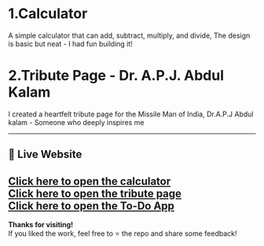 # 1.Calculator

A simple calculator that can add, subtract, multiply, and divide, The design is basic but neat - I had fun building it!

# 2.Tribute Page - Dr. A.P.J. Abdul Kalam 

I created a heartfelt tribute page for the Missile Man of India, Dr.A.P.J Abdul kalam - Someone who deeply inspires me 

---

## 🔗 Live Website

[Click here to open the calculator](https://smrutirekhaswain06.github.io/oasis-infobyte-webdev-tasks/Task1_Calculator/calculator.html)
<br>
[Click here to open the tribute page](https://smrutirekhaswain06.github.io/oasis-infobyte-webdev-tasks/Task2_TributePage/tribute.html)
<br>
[Click here to open the To-Do App](https://smrutirekhaswain06.github.io/oasis-infobyte-webdev-tasks/Task3/index.html)
---

**Thanks for visiting!**
<br>
If you liked the work, feel free to ⭐ the repo and share some feedback!


